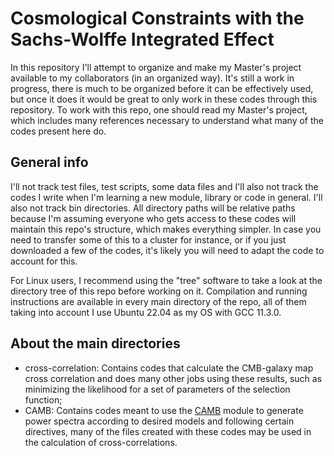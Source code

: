 # Cosmological Constraints with the Sachs-Wolffe Integrated Effect

In this repository I'll attempt to organize and make my Master's project available to my collaborators (in an organized way). It's still a work in progress, there is much to be organized before it can be effectively used, but once it does it would be great to only work in these codes through this repository. To work with this repo, one should read my Master's project, which includes many references necessary to understand what many of the codes present here do.

## General info

I'll not track test files, test scripts, some data files and I'll also not track the codes I write when I'm learning a new module, library or code in general. I'll also not track bin directories. All directory paths will be relative paths because I'm assuming everyone who gets access to these codes will maintain this repo's structure, which makes everything simpler. In case you need to transfer some of this to a cluster for instance, or if you just downloaded a few of the codes, it's likely you will need to adapt the code to account for this. 

For Linux users, I recommend using the "tree" software to take a look at the directory tree of this repo before working on it. Compilation and running instructions are available in every main directory of the repo, all of them taking into account I use Ubuntu 22.04 as my OS with GCC 11.3.0.  

## About the main directories

- cross-correlation: Contains codes that calculate the CMB-galaxy map cross correlation and does many other jobs using these results, such as minimizing the likelihood for a set of parameters of the selection function;
- CAMB: Contains codes meant to use the [CAMB](https://camb.info/) module to generate power spectra according to desired models and following certain directives, many of the files created with these codes may be used in the calculation of cross-correlations.
